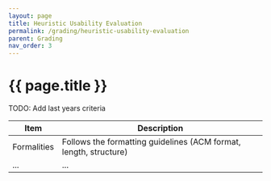 ```yaml
---
layout: page
title: Heuristic Usability Evaluation
permalink: /grading/heuristic-usability-evaluation
parent: Grading
nav_order: 3
---
```


# {{ page.title }}

TODO: Add last years criteria

| Item | Description |
| --- | --- |
| Formalities | Follows the formatting guidelines (ACM format, length, structure) |
| ... | ... |

